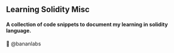 ## Learning Solidity Misc 
#### A collection of code snippets to document my learning in solidity language. 


:banana: @bananlabs
                                                                                                                                                      
                                                                                                                                                                                                                            
